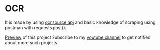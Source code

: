 # OCR

It is made by using [ocr.source api](http://ocr.space/OCRAPI) and basic knowledge of scraping using postman with requests.post().


[Preview](https://www.youtube.com/watch?v=j68WgneErYo) of this project
Subscribe to my [youtube channel](https://www.youtube.com/channel/UCZ1N0Ivu0ORwRpToy1yQ4dA) to get notified about more such projects. 
